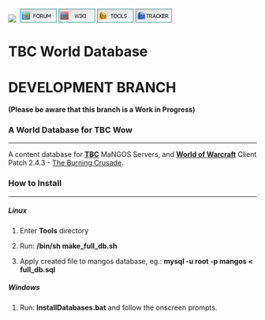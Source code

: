 [![](https://www.getmangos.eu/images/primus/blue/misc/logo.png)](http://www.getmangos.eu)&nbsp;
[![](/icons/FORUM.gif)](https://www.getmangos.eu/forum.php)
[![](/icons/WIKI.gif)](http://github.com/mangoswiki/wiki/wiki)
[![](/icons/TOOLS.gif)](http://github.com/mangostools)
[![](/icons/TRACKER.gif)](https://www.getmangos.eu/project.php)

TBC World Database
===
DEVELOPMENT BRANCH
===
 **(Please be aware that this branch is a Work in Progress)**

### A World Database for TBC Wow
----
A content database for [**TBC**][10] MaNGOS Servers, and [**World of Warcraft**][50] Client Patch
2.4.3 - [The Burning Crusade][51].

### How to Install
---------------
##### Linux

1. Enter **Tools** directory

2. Run: **/bin/sh make_full_db.sh**

3. Apply created file to mangos database, eg.: **mysql -u root -p mangos < full_db.sql**

##### Windows

1. Run: **InstallDatabases.bat** and follow the onscreen prompts.


[10]: https://github.com/mangosone/server "mangos one"

[50]: http://blizzard.com/games/wow/ "World of Warcraft"
[51]: http://www.wowpedia.org/Patch_2.4.3 "WoW 1.12.0 - Drums of War"
